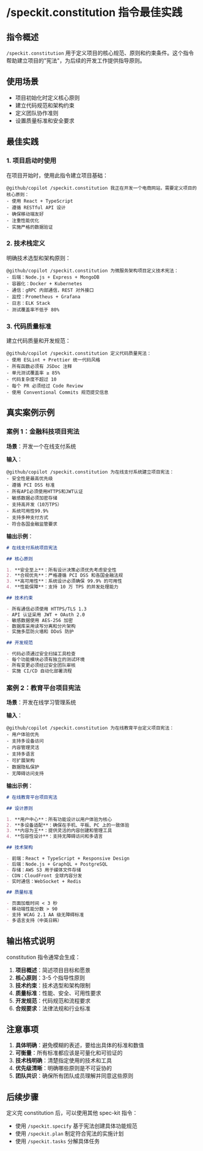 # /speckit.constitution 指令最佳实践

## 指令概述

`/speckit.constitution` 用于定义项目的核心规范、原则和约束条件。这个指令帮助建立项目的"宪法"，为后续的开发工作提供指导原则。

## 使用场景

- 项目初始化时定义核心原则
- 建立代码规范和架构约束
- 定义团队协作准则
- 设置质量标准和安全要求

## 最佳实践

### 1. 项目启动时使用

在项目开始时，使用此指令建立项目基础：

```
@github/copilot /speckit.constitution 我正在开发一个电商网站，需要定义项目的核心原则：
- 使用 React + TypeScript
- 遵循 RESTful API 设计
- 确保移动端友好
- 注重性能优化
- 实施严格的数据验证
```

### 2. 技术栈定义

明确技术选型和架构原则：

```
@github/copilot /speckit.constitution 为微服务架构项目定义技术宪法：
- 后端：Node.js + Express + MongoDB
- 容器化：Docker + Kubernetes
- 通信：gRPC 内部通信，REST 对外接口
- 监控：Prometheus + Grafana
- 日志：ELK Stack
- 测试覆盖率不低于 80%
```

### 3. 代码质量标准

建立代码质量和开发规范：

```
@github/copilot /speckit.constitution 定义代码质量宪法：
- 使用 ESLint + Prettier 统一代码风格
- 所有函数必须有 JSDoc 注释
- 单元测试覆盖率 ≥ 85%
- 代码复杂度不超过 10
- 每个 PR 必须经过 Code Review
- 使用 Conventional Commits 规范提交信息
```

## 真实案例示例

### 案例 1：金融科技项目宪法

**场景**：开发一个在线支付系统

**输入**：

```
@github/copilot /speckit.constitution 为在线支付系统建立项目宪法：
- 安全性是最高优先级
- 遵循 PCI DSS 标准
- 所有API必须使用HTTPS和JWT认证
- 敏感数据必须加密存储
- 支持高并发（10万TPS）
- 系统可用性99.9%
- 支持多种支付方式
- 符合各国金融监管要求
```

**输出示例**：

```markdown
# 在线支付系统项目宪法

## 核心原则

1. **安全至上**：所有设计决策必须优先考虑安全性
2. **合规优先**：严格遵循 PCI DSS 和各国金融法规
3. **高可用性**：系统设计必须确保 99.9% 的可用性
4. **性能保障**：支持 10 万 TPS 的并发处理能力

## 技术约束

- 所有通信必须使用 HTTPS/TLS 1.3
- API 认证采用 JWT + OAuth 2.0
- 敏感数据使用 AES-256 加密
- 数据库采用读写分离和分片架构
- 实施多层防火墙和 DDoS 防护

## 开发规范

- 代码必须通过安全扫描工具检查
- 每个功能模块必须有独立的测试环境
- 所有变更必须经过安全团队审核
- 实施 CI/CD 自动化部署流程
```

### 案例 2：教育平台项目宪法

**场景**：开发在线学习管理系统

**输入**：

```
@github/copilot /speckit.constitution 为在线教育平台定义项目宪法：
- 用户体验优先
- 支持多设备访问
- 内容管理灵活
- 支持多语言
- 可扩展架构
- 数据隐私保护
- 无障碍访问支持
```

**输出示例**：

```markdown
# 在线教育平台项目宪法

## 设计原则

1. **用户中心**：所有功能设计以用户体验为核心
2. **多设备适配**：确保在手机、平板、PC 上的一致体验
3. **内容为王**：提供灵活的内容创建和管理工具
4. **包容性设计**：支持无障碍访问和多语言

## 技术架构

- 前端：React + TypeScript + Responsive Design
- 后端：Node.js + GraphQL + PostgreSQL
- 存储：AWS S3 用于媒体文件存储
- CDN：CloudFront 全球内容分发
- 实时通信：WebSocket + Redis

## 质量标准

- 页面加载时间 < 3 秒
- 移动端性能分数 > 90
- 支持 WCAG 2.1 AA 级无障碍标准
- 多语言支持（中英日韩）
```

## 输出格式说明

constitution 指令通常会生成：

1. **项目概述**：简述项目目标和愿景
2. **核心原则**：3-5 个指导性原则
3. **技术约束**：技术选型和架构限制
4. **质量标准**：性能、安全、可用性要求
5. **开发规范**：代码规范和流程要求
6. **合规要求**：法律法规和行业标准

## 注意事项

1. **具体明确**：避免模糊的表述，要给出具体的标准和数值
2. **可衡量**：所有标准都应该是可量化和可验证的
3. **技术栈明确**：清楚指定使用的技术和工具
4. **优先级清晰**：明确哪些原则是不可妥协的
5. **团队共识**：确保所有团队成员理解并同意这些原则

## 后续步骤

定义完 constitution 后，可以使用其他 spec-kit 指令：

- 使用 `/speckit.specify` 基于宪法创建具体功能规范
- 使用 `/speckit.plan` 制定符合宪法的实施计划
- 使用 `/speckit.tasks` 分解具体任务
